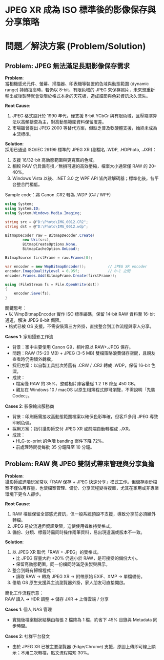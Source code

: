 # JPEG XR 成為 ISO 標準後的影像保存與分享策略

# 問題／解決方案 (Problem/Solution)

## Problem: JPEG 無法滿足長期影像保存需求  
**Problem**:  
當相機感光元件、螢幕、掃描器、印表機等裝置的色域與動態範圍 (dynamic range) 持續拉高時，若仍以 8-bit、有限色域的 JPEG 來保存照片，未來想重新輸出或後製時就會受限於格式本身的天花板，造成細節與色彩資訊永久流失。

**Root Cause**:  
1. JPEG 格式設計於 1990 年代，僅支援 8-bit YCbCr 與有限色域，且壓縮演算法以高頻捨棄為主，對高動態範圍資料保留度差。  
2. 市場雖曾提出 JPEG 2000 等替代方案，但缺乏普及軟硬體支援，始終未成為主流標準。

**Solution**:  
採用已通過 ISO/IEC 29199 標準的 JPEG XR (副檔名 .WDP, .HDPhoto, .JXR)：  
1. 支援 16/32-bit 高動態範圍與更寬廣的色域。  
2. 相較 RAW 仍具備有損／無損可選的高效壓縮，檔案大小通常僅 RAW 的 20–40%。  
3. Windows Vista 以後、.NET 3.0 之 WPF API 皆內建解碼器；標準化後，各平台整合門檻低。  

Sample code：將 Canon .CR2 轉為 .WDP (C# / WPF)

```csharp
using System;
using System.IO;
using System.Windows.Media.Imaging;

string src = @"D:\Photo\IMG_0012.CR2";
string dst = @"D:\Photo\IMG_0012.wdp";

BitmapDecoder raw = BitmapDecoder.Create(
        new Uri(src),
        BitmapCreateOptions.None,
        BitmapCacheOption.OnLoad);

BitmapSource firstFrame = raw.Frames[0];

var encoder = new WmpBitmapEncoder();          // JPEG XR encoder
encoder.ImageQualityLevel = 0.95f;             // 0~1 之間
encoder.Frames.Add(BitmapFrame.Create(firstFrame));

using (FileStream fs = File.OpenWrite(dst))
{
    encoder.Save(fs);
}
```
關鍵思考：  
• 以 WmpBitmapEncoder 實作 ISO 標準編碼，保留 14-bit RAW 資料至 16-bit 通道，解決 JPEG 8-bit 侷限。  
• 格式已被 OS 支援，不需安裝第三方外掛，直接整合到工作流程與家人分享。

**Cases 1**: 家用攝影工作流  
- 背景：家中主要使用 Canon G9，相片原以 RAW+.JPEG 保存。  
- 問題：RAW (15–20 MB) + JPEG (3–5 MB) 雙檔策略浪費儲存空間，且親友查看時仍需額外轉檔。  
- 採用方案：以自製工具批次將舊有 .CRW / .CR2 轉成 .WDP，保留 16-bit 色深。  
- 成效：  
  • 檔案僅 RAW 的 35%，整體相片庫容量從 1.2 TB 降至 450 GB。  
  • 親友在 Windows 10 / macOS 以原生相簿程式即可瀏覽，不需說明「先裝 Codec」。  

**Cases 2**: 影像輸出服務商  
- 背景：印刷廠需接收高動態範圍檔案以確保色彩準確，但客戶多用 JPEG 導致印刷色偏。  
- 採用方案：指引攝影師交付 JPEG XR 或前端自動轉檔成 .JXR。  
- 成效：  
  • HLG-to-print 的色階 banding 案件下降 72%。  
  • 前處理時間從每批 35 分鐘降至 10 分鐘。

## Problem: RAW 與 JPEG 雙制式帶來管理與分享負擔  
**Problem**:  
攝影師或進階玩家常以「RAW 保存 + JPEG 快速分享」模式工作。但儲存兩份檔案不僅佔用容量，也使檔案管理、備份、分享流程變得複雜，尤其在家用或非專業環境下更令人卻步。

**Root Cause**:  
1. RAW 檔雖保留全部感光資訊，但一般系統預設不支援，導致分享前必須額外轉檔。  
2. JPEG 易於流通但資訊受限，迫使使用者維持雙格式。  
3. 備份、分類、標籤時需同時操作兩筆資料，易出現遺漏或版本不一致。  

**Solution**:  
1. 以 JPEG XR 取代「RAW + JPEG」的雙格式。  
   • 比 JPEG 容量大約 +20% 仍遠小於 RAW，是可接受的備份大小。  
   • 保留高動態範圍，同一份檔同時滿足後製與展示。  
2. 整合到既有歸檔程式：  
   • 讀取 RAW → 轉為 JPEG XR → 附帶原始 EXIF、XMP → 單檔備份。  
3. 借助 OS 原生支援與主流瀏覽器外掛，家人朋友可直接開啟。  

簡化工作流程示意：  
RAW 讀入 ➜ HDR 調整 ➜ 儲存 JXR ➜ 上傳雲端 / 分享

**Cases 1**: 個人 NAS 管理  
- 實施後檔案樹狀結構由每張 2 檔降為 1 檔，約省下 45% 目錄與 Metadata 同步時間。  

**Cases 2**: 社群平台發文  
- 由於 JPEG XR 已被主要瀏覽器 (Edge/Chrome) 支援，原圖上傳即可線上顯示；不用二次轉檔，貼文流程縮短 30%。